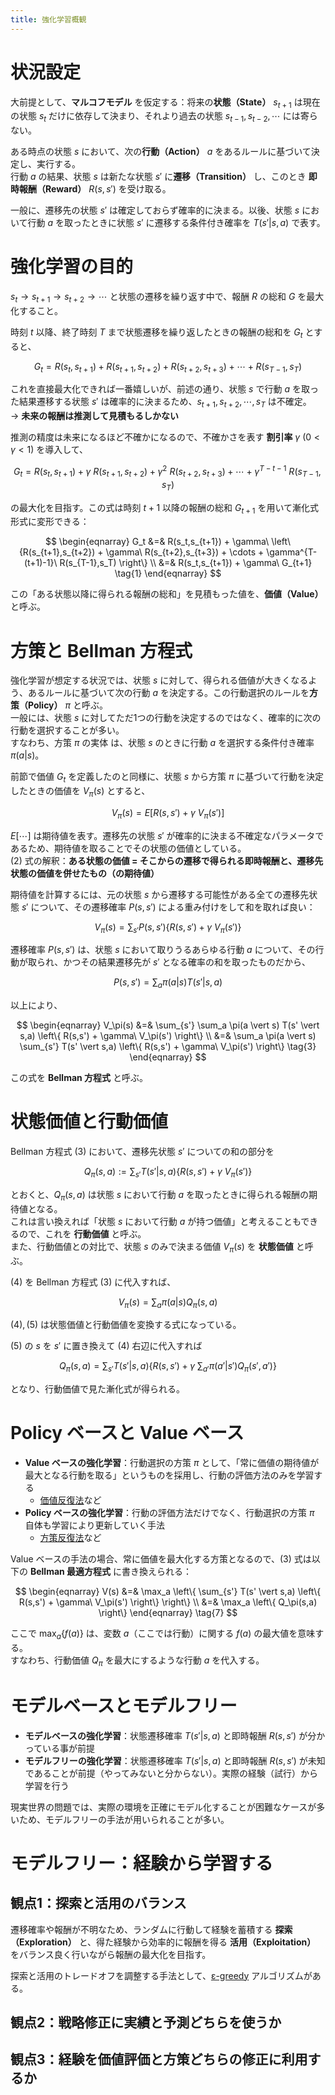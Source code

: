 ```yaml
---
title: 強化学習概観
---
```

# 状況設定

大前提として、**マルコフモデル** を仮定する：将来の**状態（State）** $s_{t+1}$ は現在の状態 $s_t$ だけに依存して決まり、それより過去の状態 $s_{t-1},s_{t-2},\cdots$ には寄らない。

ある時点の状態 $s$ において、次の**行動（Action）** $a$ をあるルールに基づいて決定し、実行する。  
行動 $a$ の結果、状態 $s$ は新たな状態 $s'$ に**遷移（Transition）** し、このとき **即時報酬（Reward）** $R(s,s')$ を受け取る。

一般に、遷移先の状態 $s'$ は確定しておらず確率的に決まる。以後、状態 $s$ において行動 $a$ を取ったときに状態 $s'$ に遷移する条件付き確率を $T(s'\vert s,a)$ で表す。


# 強化学習の目的

$s_t \to s_{t+1} \to s_{t+2} \to \cdots$ と状態の遷移を繰り返す中で、報酬 $R$ の総和 $G$ を最大化すること。

時刻 $t$ 以降、終了時刻 $T$ まで状態遷移を繰り返したときの報酬の総和を $G_t$ とすると、

$$
G_t = R(s_t,s_{t+1}) + R(s_{t+1},s_{t+2}) + R(s_{t+2},s_{t+3}) + \cdots + R(s_{T-1},s_T)
$$

これを直接最大化できれば一番嬉しいが、前述の通り、状態 $s$ で行動 $a$ を取った結果遷移する状態 $s'$ は確率的に決まるため、$s_{t+1},s_{t+2},\cdots,s_{T}$ は不確定。  
→ **未来の報酬は推測して見積もるしかない**

推測の精度は未来になるほど不確かになるので、不確かさを表す **割引率** $\gamma\ (0 \lt \gamma \lt 1)$ を導入して、

$$
G_t = R(s_t,s_{t+1}) + \gamma\ R(s_{t+1},s_{t+2}) + \gamma^2\ R(s_{t+2},s_{t+3}) + \cdots + \gamma^{T-t-1}\ R(s_{T-1},s_T)
$$

の最大化を目指す。この式は時刻 $t+1$ 以降の報酬の総和 $G_{t+1}$ を用いて漸化式形式に変形できる：

$$
\begin{eqnarray}
    G_t &=&
    R(s_t,s_{t+1}) + \gamma\ \left\{R(s_{t+1},s_{t+2}) + \gamma\ R(s_{t+2},s_{t+3}) + \cdots + \gamma^{T-(t+1)-1}\ R(s_{T-1},s_T) \right\}
    \\ &=&
    R(s_t,s_{t+1}) + \gamma\ G_{t+1}
    \tag{1}
\end{eqnarray}
$$

この「ある状態以降に得られる報酬の総和」を見積もった値を、**価値（Value）** と呼ぶ。


# 方策と Bellman 方程式

強化学習が想定する状況では、状態 $s$ に対して、得られる価値が大きくなるよう、あるルールに基づいて次の行動 $a$ を決定する。この行動選択のルールを**方策（Policy）** $\pi$ と呼ぶ。  
一般には、状態 $s$ に対してただ1つの行動を決定するのではなく、確率的に次の行動を選択することが多い。  
すなわち、方策 $\pi$ の実体 は、状態 $s$ のときに行動 $a$ を選択する条件付き確率 $\pi(a \vert s)$。

前節で価値 $G_t$ を定義したのと同様に、状態 $s$ から方策 $\pi$ に基づいて行動を決定したときの価値を $V_\pi(s)$ とすると、

$$
V_\pi(s) = E \left[ R(s,s') + \gamma\ V_\pi(s') \right]
\tag{2}
$$

$E[\cdots]$ は期待値を表す。遷移先の状態 $s'$ が確率的に決まる不確定なパラメータであるため、期待値を取ることでその状態の価値としている。  
$(2)$ 式の解釈：**ある状態の価値 = そこからの遷移で得られる即時報酬と、遷移先状態の価値を併せたもの（の期待値）**

期待値を計算するには、元の状態 $s$ から遷移する可能性がある全ての遷移先状態 $s'$ について、その遷移確率 $P(s,s')$ による重み付けをして和を取れば良い：

$$
V_\pi(s) = \sum_{s'} P(s,s')
    \left\{
        R(s,s') + \gamma\ V_\pi(s')
    \right\}
$$

遷移確率 $P(s,s')$ は、状態 $s$ において取りうるあらゆる行動 $a$ について、その行動が取られ、かつその結果遷移先が $s'$ となる確率の和を取ったものだから、

$$
P(s,s') = \sum_a \pi(a \vert s) T(s' \vert s,a)
$$

以上により、

$$
\begin{eqnarray}
    V_\pi(s)
    &=&
    \sum_{s'} \sum_a \pi(a \vert s) T(s' \vert s,a)
    \left\{
        R(s,s') + \gamma\ V_\pi(s')
    \right\}
    \\ &=&
    \sum_a \pi(a \vert s) \sum_{s'} T(s' \vert s,a)
    \left\{
        R(s,s') + \gamma\ V_\pi(s')
    \right\}
    \tag{3}
\end{eqnarray}
$$

この式を **Bellman 方程式** と呼ぶ。

# 状態価値と行動価値

Bellman 方程式 $(3)$ において、遷移先状態 $s'$ についての和の部分を

$$
Q_\pi(s,a) :=
\sum_{s'} T(s' \vert s,a)
\left\{
    R(s,s') + \gamma\ V_\pi(s')
\right\}
\tag{4}
$$

とおくと、$Q_\pi(s,a)$ は状態 $s$ において行動 $a$ を取ったときに得られる報酬の期待値となる。  
これは言い換えれば「状態 $s$ において行動 $a$ が持つ価値」と考えることもできるので、これを **行動価値** と呼ぶ。  
また、行動価値との対比で、状態 $s$ のみで決まる価値 $V_\pi(s)$ を **状態価値** と呼ぶ。

$(4)$ を Bellman 方程式 $(3)$ に代入すれば、

$$
V_\pi(s) = \sum_a \pi(a \vert s) Q_\pi(s,a)
\tag{5}
$$

$(4),(5)$ は状態価値と行動価値を変換する式になっている。

$(5)$ の $s$ を $s'$ に置き換えて $(4)$ 右辺に代入すれば

$$
Q_\pi(s,a) =
\sum_{s'} T(s' \vert s,a)
\left\{
    R(s,s') + \gamma\ \sum_{a'} \pi(a' \vert s') Q_\pi(s',a')
\right\}
\tag{6}
$$

となり、行動価値で見た漸化式が得られる。


# Policy ベースと Value ベース

- **Value ベースの強化学習**：行動選択の方策 $\pi$ として、「常に価値の期待値が最大となる行動を取る」というものを採用し、行動の評価方法のみを学習する
    - [価値反復法](value-iteration.md)など
- **Policy ベースの強化学習**：行動の評価方法だけでなく、行動選択の方策 $\pi$ 自体も学習により更新していく手法
    - [方策反復法](policy-iteration.md)など

Value ベースの手法の場合、常に価値を最大化する方策となるので、$(3)$ 式は以下の **Bellman 最適方程式** に書き換えられる：

$$
\begin{eqnarray}
    V(s)
    &=&
    \max_a \left\{ \sum_{s'} T(s' \vert s,a)
    \left\{
        R(s,s') + \gamma\ V_\pi(s')
    \right\} \right\}
    \\ &=&
    \max_a \left\{ Q_\pi(s,a) \right\}
\end{eqnarray}
\tag{7}
$$

ここで $\displaystyle \max_a \{ f(a) \}$ は、変数 $a$（ここでは行動）に関する $f(a)$ の最大値を意味する。  
すなわち、行動価値 $Q_\pi$ を最大にするような行動 $a$ を代入する。


# モデルベースとモデルフリー

- **モデルベースの強化学習**：状態遷移確率 $T(s'\vert s,a)$ と即時報酬 $R(s,s')$ が分かっている事が前提
- **モデルフリーの強化学習**：状態遷移確率 $T(s'\vert s,a)$ と即時報酬 $R(s,s')$ が未知であることが前提（やってみないと分からない）。実際の経験（試行）から学習を行う

現実世界の問題では、実際の環境を正確にモデル化することが困難なケースが多いため、モデルフリーの手法が用いられることが多い。


# モデルフリー：経験から学習する

## 観点1：探索と活用のバランス

遷移確率や報酬が不明なため、ランダムに行動して経験を蓄積する **探索（Exploration）** と、得た経験から効率的に報酬を得る **活用（Exploitation）** をバランス良く行いながら報酬の最大化を目指す。

探索と活用のトレードオフを調整する手法として、[ε-greedy](epsilon-greedy.md) アルゴリズムがある。


## 観点2：戦略修正に実績と予測どちらを使うか




## 観点3：経験を価値評価と方策どちらの修正に利用するか